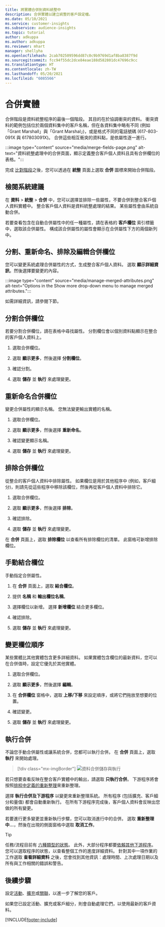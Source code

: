 ```yaml
---
title: 將實體合併到資料統整中
description: 合併實體以建立統整的客戶設定檔。
ms.date: 05/10/2021
ms.service: customer-insights
ms.subservice: audience-insights
ms.topic: tutorial
author: adkuppa
ms.author: adkuppa
ms.reviewer: mhart
manager: shellyha
ms.openlocfilehash: 2cab702509596dd87c0c9b9769d1af8ba8387f9d
ms.sourcegitcommit: fcc94f55dc2dce84eae188d582801dc47696c9cc
ms.translationtype: HT
ms.contentlocale: zh-TW
ms.lasthandoff: 05/20/2021
ms.locfileid: "6085566"
---
```

# <a name="merge-entities"></a>合併實體

合併階段是資料統整程序的最後一個階段。 其目的在於協調衝突的資料。 衝突資料的範例包括位於兩個資料集中的客戶名稱，但在各資料集中略有不同 (例如「Grant Marshall」與「Grant Marshal」)，或是格式不同的電話號碼 (617-803-091X 與 617803091X)。 合併這些相互衝突的資料點，是依屬性逐一進行。

:::image type="content" source="media/merge-fields-page.png" alt-text="資料統整處理中的合併頁面，顯示定義整合客戶個人資料且具有合併欄位的表格。":::

完成 [比對階段](match-entities.md)之後，您可以透過在 **統整** 頁面上選取 **合併** 圖標來開始合併階段。

## <a name="review-system-recommendations"></a>檢閱系統建議

在 **資料** > **統整** > **合併** 中，您可以選擇並排除一些屬性，不要合併到整合客戶個人資料實體中。 整合客戶個人資料是資料統整處理的結果。 某些屬性會由系統自動合併。

若要查看包含在自動合併屬性中的任一種屬性，請在表格的 **客戶欄位** 索引標籤中，選取該合併屬性。 構成該合併屬性的屬性會顯示在合併屬性下方的兩個新列中。

## <a name="separate-rename-exclude-and-edit-merged-fields"></a>分割、重新命名、排除及編輯合併欄位

您可以變更系統處理合併屬性的方式，生成整合客戶個人資料。 選取 **顯示詳細資訊**，然後選擇要變更的內容。

:::image type="content" source="media/manage-merged-attributes.png" alt-text="Options in the Show more drop-down menu to manage merged attributes.":::

如需詳細資訊，請參閱下節。

## <a name="separate-merged-fields"></a>分割合併欄位

若要分割合併欄位，請在表格中尋找屬性。 分割欄位會以個別資料點顯示在整合的客戶個人資料上。 

1. 選取合併欄位。
  
1. 選取 **顯示更多**，然後選擇 **分割欄位**。
 
1. 確認分割。

1. 選取 **儲存** 並 **執行** 來處理變更。

## <a name="rename-merged-fields"></a>重新命名合併欄位

變更合併屬性的顯示名稱。 您無法變更輸出實體的名稱。

1. 選取合併欄位。
  
1. 選取 **顯示更多**，然後選擇 **重新命名**。

1. 確認變更顯示名稱。 

1. 選取 **儲存** 並 **執行** 來處理變更。

## <a name="exclude-merged-fields"></a>排除合併欄位

從整合的客戶個人資料中排除屬性。 如果欄位是用於其他程序中 (例如，客戶細分)，則請先從這些程序中移除該欄位，然後再從客戶個人資料中排除它。 

1. 選取合併欄位。
  
1. 選取 **顯示更多**，然後選擇 **排除**。

1. 確認排除。

1. 選取 **儲存** 並 **執行** 來處理變更。 

在 **合併** 頁面上，選取 **排除欄位** 以查看所有排除欄位的清單。 此窗格可新增排除欄位。

## <a name="manually-combine-fields"></a>手動結合欄位

手動指定合併屬性。 

1. 在 **合併** 頁面上，選取 **結合欄位**。

1. 提供 **名稱** 和 **輸出欄位名稱**。

1. 選擇欄位以新增。 選擇 **新增欄位** 結合更多欄位。

1. 確認排除。

1. 選取 **儲存** 並 **執行** 來處理變更。 

## <a name="change-the-order-of-fields"></a>變更欄位順序

某些實體比其他實體包含更多詳細資料。 如果實體包含欄位的最新資料，您可以在合併值時，設定它優先於其他實體。

1. 選取合併欄位。
  
1. 選取 **顯示更多**，然後選擇 **編輯**。

1. 在 **合併欄位** 窗格中，選取 **上移/下移** 來設定順序，或將它們拖放至想要的位置。

1. 確認變更。

1. 選取 **儲存** 並 **執行** 來處理變更。

## <a name="run-your-merge"></a>執行合併

不論您手動合併屬性或讓系統合併，您都可以執行合併。 在 **合併** 頁面上，選取 **執行** 來開始處理。

> [!div class="mx-imgBorder"]
> ![資料合併儲存與執行](media/configure-data-merge-save-run.png "資料合併儲存與執行")

若只想要查看反映在整合客戶實體中的輸出，請選取 **只執行合併**。 下游程序將會按照[排程中定義的重新整理](system.md#schedule-tab)來重新整理。

選擇 **執行合併及下游程序** 以變更來重新整理系統。 所有程序 (包括擴充、客戶細分和量值) 都會自動重新執行。 在所有下游程序完成後，客戶個人資料會反映出您做的所有變更。

若要進行更多變更並重新執行步驟，您可以取消進行中的合併。 選取 **重新整理中...**，然後在出現的側面窗格中選取 **取消工作**。

> [!TIP]
> 任務/流程目前有 [六種類型的狀態](system.md#status-types)。 此外，大部分程序都要[依賴其他下游程序](system.md#refresh-policies)。 您可以選取程序的狀態，以查看整個工作的進度詳細資料。 針對其中一項作業的工作選取 **查看詳細資料** 之後，您會找到其他資訊：處理時間、上次處理日期以及所有與工作相關的錯誤和警告。

## <a name="next-step"></a>後續步驟

設定[活動](activities.md)、[擴充](enrichment-hub.md)或[關聯](relationships.md)，以進一步了解您的客戶。

如果您已設定活動、擴充或客戶細分，則會自動處理它們，以使用最新的客戶資料。

[!INCLUDE[footer-include](../includes/footer-banner.md)]
